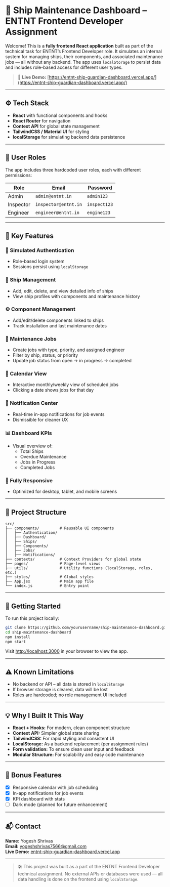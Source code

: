# 🚢 Ship Maintenance Dashboard – ENTNT Frontend Developer Assignment

Welcome! This is a **fully frontend React application** built as part of the technical task for ENTNT’s Frontend Developer role. It simulates an internal system for managing ships, their components, and associated maintenance jobs — all without any backend. The app uses `localStorage` to persist data and includes role-based access for different user types.

> 🔗 **Live Demo:** [https://entnt-ship-guardian-dashboard.vercel.app/](https://entnt-ship-guardian-dashboard.vercel.app/)

---

## ⚙️ Tech Stack

- **React** with functional components and hooks  
- **React Router** for navigation  
- **Context API** for global state management  
- **TailwindCSS / Material UI** for styling  
- **localStorage** for simulating backend data persistence  

---

## 👥 User Roles

The app includes three hardcoded user roles, each with different permissions:

| Role       | Email                | Password     |
|------------|----------------------|--------------|
| Admin      | `admin@entnt.in`     | `admin123`   |
| Inspector  | `inspector@entnt.in` | `inspect123` |
| Engineer   | `engineer@entnt.in`  | `engine123`  |

---

## 🌟 Key Features

### 🔐 Simulated Authentication
- Role-based login system
- Sessions persist using `localStorage`

### 🚢 Ship Management
- Add, edit, delete, and view detailed info of ships
- View ship profiles with components and maintenance history

### ⚙️ Component Management
- Add/edit/delete components linked to ships
- Track installation and last maintenance dates

### 🧰 Maintenance Jobs
- Create jobs with type, priority, and assigned engineer
- Filter by ship, status, or priority
- Update job status from open → in progress → completed

### 📅 Calendar View
- Interactive monthly/weekly view of scheduled jobs
- Clicking a date shows jobs for that day

### 🔔 Notification Center
- Real-time in-app notifications for job events
- Dismissible for cleaner UX

### 📊 Dashboard KPIs
- Visual overview of:
  - Total Ships
  - Overdue Maintenance
  - Jobs in Progress
  - Completed Jobs

### 📱 Fully Responsive
- Optimized for desktop, tablet, and mobile screens

---

## 🧩 Project Structure

```
src/
├── components/         # Reusable UI components
│   ├── Authentication/
│   ├── Dashboard/
│   ├── Ships/
│   ├── Components/
│   ├── Jobs/
│   ├── Notifications/
├── contexts/           # Context Providers for global state
├── pages/              # Page-level views
├── utils/              # Utility functions (localStorage, roles, etc.)
├── styles/             # Global styles
├── App.jsx             # Main app file
└── index.js            # Entry point
```

---

## 🚀 Getting Started

To run this project locally:

```bash
git clone https://github.com/yourusername/ship-maintenance-dashboard.git
cd ship-maintenance-dashboard
npm install
npm start
```

Visit [http://localhost:3000](http://localhost:3000) in your browser to view the app.

---

## ⚠️ Known Limitations

- No backend or API – all data is stored in `localStorage`
- If browser storage is cleared, data will be lost
- Roles are hardcoded; no role management UI included

---

## 💡 Why I Built It This Way

- **React + Hooks:** For modern, clean component structure
- **Context API:** Simpler global state sharing
- **TailwindCSS:** For rapid styling and consistent UI
- **LocalStorage:** As a backend replacement (per assignment rules)
- **Form validation:** To ensure clean user input and feedback
- **Modular Structure:** For scalability and easy code maintenance

---

## 🌈 Bonus Features

- [x] Responsive calendar with job scheduling
- [x] In-app notifications for job events
- [x] KPI dashboard with stats
- [ ] Dark mode (planned for future enhancement)

---

## 📬 Contact

**Name:** Yogesh Shrivas  
**Email:** yogeshshrivas7566@gmail.com  
**Live Demo:** [entnt-ship-guardian-dashboard.vercel.app](https://entnt-ship-guardian-dashboard.vercel.app)

---

> 🛠 This project was built as a part of the ENTNT Frontend Developer technical assignment. No external APIs or databases were used — all data handling is done on the frontend using `localStorage`.

